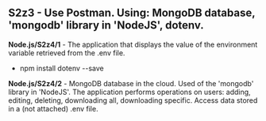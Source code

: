 ## S2z3 - Use Postman. Using: MongoDB database, 'mongodb' library in 'NodeJS', dotenv.

**Node.js/S2z4/1** - The application that displays the value of the environment variable retrieved from the .env file.

 - npm install dotenv --save
 
**Node.js/S2z4/2** - MongoDB database in the cloud. Used of the 'mongodb' library in 'NodeJS'. The application performs operations on users: adding, editing, deleting, downloading all, downloading specific. Access data stored in a (not attached) .env file.
